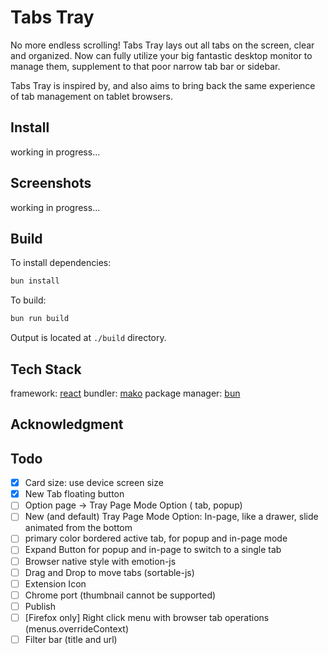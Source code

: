 # Tabs Tray

No more endless scrolling! Tabs Tray lays out all tabs on the screen, clear and organized. Now can fully utilize your big fantastic desktop monitor to manage them, supplement to that poor narrow tab bar or sidebar.

Tabs Tray is inspired by, and also aims to bring back the same experience of tab management on tablet browsers.


## Install

working in progress...

## Screenshots

working in progress...

## Build

To install dependencies:

```bash
bun install
```

To build:

```bash
bun run build
```

Output is located at `./build` directory.

## Tech Stack

framework: [react](https://react.dev/)
bundler: [mako](https://makojs.dev/)
package manager: [bun](https://bun.sh/)

## Acknowledgment



## Todo

- [x] Card size: use device screen size
- [x] New Tab floating button
- [ ] Option page -> Tray Page Mode Option ( tab, popup)
- [ ] New (and default) Tray Page Mode Option: In-page, like a drawer, slide animated from the bottom
- [ ] primary color bordered active tab, for popup and in-page mode
- [ ] Expand Button for popup and in-page to switch to a single tab
- [ ] Browser native style with emotion-js
- [ ] Drag and Drop to move tabs (sortable-js)
- [ ] Extension Icon
- [ ] Chrome port (thumbnail cannot be supported)
- [ ] Publish
- [ ] [Firefox only] Right click menu with browser tab operations (menus.overrideContext)
- [ ] Filter bar (title and url)